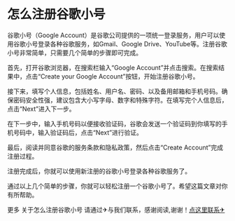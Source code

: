 # 怎么注册谷歌小号

谷歌小号（Google Account）是谷歌公司提供的一项统一登录服务，用户可以使用谷歌小号登录各种谷歌服务，如Gmail、Google Drive、YouTube等。注册谷歌小号非常简单，只需要几个简单的步骤即可完成。

首先，打开谷歌浏览器，在搜索栏输入“Google Account”并点击搜索。在搜索结果中，点击“Create your Google Account”按钮，开始注册谷歌小号。

接下来，填写个人信息，包括姓名、用户名、密码、以及备用邮箱和手机号码。确保密码安全性强，建议包含大小写字母、数字和特殊字符。在填写完个人信息后，点击“Next”进入下一步。

在下一步中，输入手机号码以便接收验证码，谷歌会发送一个验证码到你填写的手机号码中，输入验证码后，点击“Next”进行验证。

最后，阅读并同意谷歌的服务条款和隐私政策，然后点击“Create Account”完成注册过程。

注册完成后，你就可以使用新注册的谷歌小号登录各种谷歌服务了。

通过以上几个简单的步骤，你就可以轻松注册一个谷歌小号了。希望这篇文章对你有所帮助。

更多 关于怎么注册谷歌小号 请通过✈与我们联系，感谢阅读,谢谢！[点这里联系✈](https://lm.k02.cc)